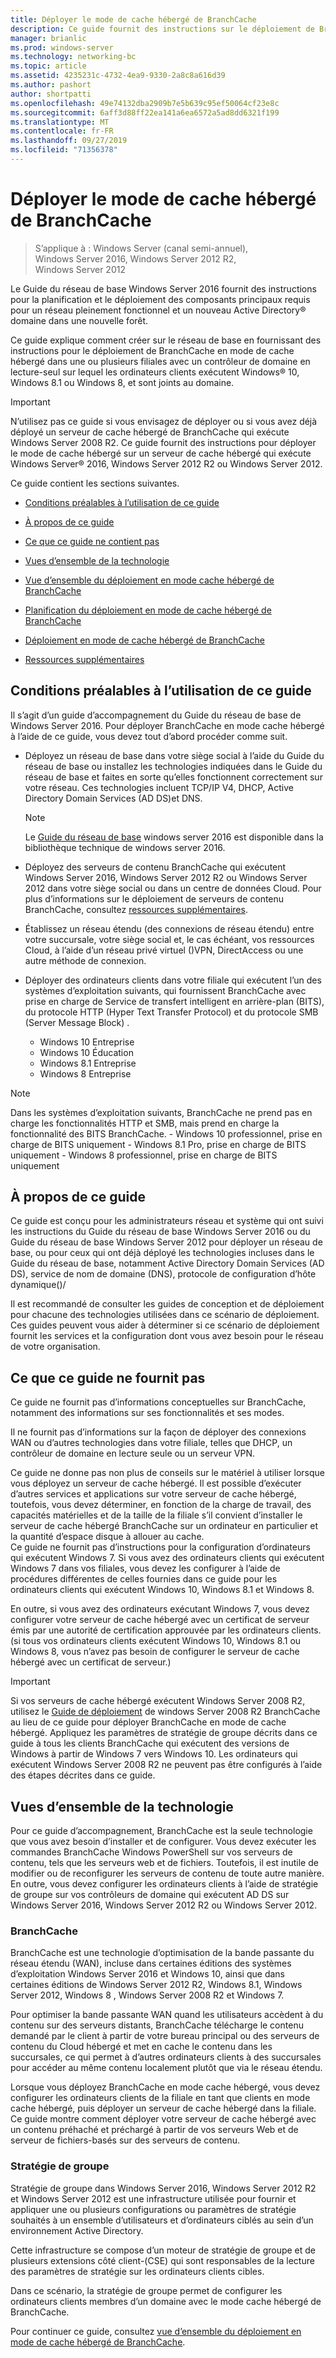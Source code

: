 ```yaml
---
title: Déployer le mode de cache hébergé de BranchCache
description: Ce guide fournit des instructions sur le déploiement de BranchCache en mode de cache hébergé sur les ordinateurs exécutant Windows Server 2016 et Windows 10
manager: brianlic
ms.prod: windows-server
ms.technology: networking-bc
ms.topic: article
ms.assetid: 4235231c-4732-4ea9-9330-2a8c8a616d39
ms.author: pashort
author: shortpatti
ms.openlocfilehash: 49e74132dba2909b7e5b639c95ef50064cf23e8c
ms.sourcegitcommit: 6aff3d88ff22ea141a6ea6572a5ad8dd6321f199
ms.translationtype: MT
ms.contentlocale: fr-FR
ms.lasthandoff: 09/27/2019
ms.locfileid: "71356378"
---
```

# <a name="deploy-branchcache-hosted-cache-mode"></a>Déployer le mode de cache hébergé de BranchCache

>S’applique à : Windows Server (canal semi-annuel), Windows Server 2016, Windows Server 2012 R2, Windows Server 2012

Le Guide du réseau de base Windows Server 2016 fournit des instructions pour la planification et le déploiement des composants principaux requis pour un réseau pleinement fonctionnel et un nouveau Active Directory&reg; domaine dans une nouvelle forêt.

Ce guide explique comment créer sur le réseau de base en fournissant des instructions pour le déploiement de BranchCache en mode de cache hébergé dans une ou plusieurs filiales avec un contrôleur de domaine en lecture\-seul sur lequel les ordinateurs clients exécutent Windows&reg; 10, Windows 8.1 ou Windows 8, et sont joints au domaine.

>[!IMPORTANT]
>N’utilisez pas ce guide si vous envisagez de déployer ou si vous avez déjà déployé un serveur de cache hébergé de BranchCache qui exécute Windows Server 2008 R2. Ce guide fournit des instructions pour déployer le mode de cache hébergé sur un serveur de cache hébergé qui exécute Windows Server&reg; 2016, Windows Server 2012 R2 ou Windows Server 2012.

Ce guide contient les sections suivantes.

- [Conditions préalables à l’utilisation de ce guide](#bkmk_pre)

- [À propos de ce guide](#bkmk_about)

- [Ce que ce guide ne contient pas](#bkmk_not)

- [Vues d’ensemble de la technologie](#bkmk_tech)

- [Vue d’ensemble du déploiement en mode cache hébergé de BranchCache](2-Bc-Hcm-Deploy-Overview.md)

- [Planification du déploiement en mode de cache hébergé de BranchCache](3-Bc-Hcm-Plan.md)

- [Déploiement en mode de cache hébergé de BranchCache](4-Bc-Hcm-Deployment.md)

- [Ressources supplémentaires](11-Bc-Hcm-additional-resources.md)

## <a name="bkmk_pre"></a>Conditions préalables à l’utilisation de ce guide

Il s’agit d’un guide d’accompagnement du Guide du réseau de base de Windows Server 2016. Pour déployer BranchCache en mode cache hébergé à l’aide de ce guide, vous devez tout d’abord procéder comme suit.

- Déployez un réseau de base dans votre siège social à l’aide du Guide du réseau de base ou installez les technologies indiquées dans le Guide du réseau de base et faites en sorte qu’elles fonctionnent correctement sur votre réseau. Ces technologies incluent TCP\/IP V4, DHCP, Active Directory Domain Services \(AD DS\)et DNS.

    > [!NOTE]
    > Le [Guide du réseau de base](https://technet.microsoft.com/windows-server-docs/networking/core-network-guide/core-network-guide) windows server 2016 est disponible dans la bibliothèque technique de windows server 2016.  

- Déployez des serveurs de contenu BranchCache qui exécutent Windows Server 2016, Windows Server 2012 R2 ou Windows Server 2012 dans votre siège social ou dans un centre de données Cloud. Pour plus d’informations sur le déploiement de serveurs de contenu BranchCache, consultez [ressources supplémentaires](11-Bc-Hcm-additional-resources.md).

- Établissez un réseau étendu \(des connexions de réseau étendu\) entre votre succursale, votre siège social et, le cas échéant, vos ressources Cloud, à l’aide d’un réseau privé virtuel \(\)VPN, DirectAccess ou une autre méthode de connexion.

- Déployer des ordinateurs clients dans votre filiale qui exécutent l’un des systèmes d’exploitation suivants, qui fournissent BranchCache avec prise en charge de Service de transfert intelligent en arrière-plan (BITS), du protocole HTTP (Hyper Text Transfer Protocol) et du protocole SMB (Server Message Block) .
    - Windows 10 Entreprise
    - Windows 10 Éducation
    - Windows 8.1 Entreprise
    - Windows 8 Entreprise

> [!NOTE]
> Dans les systèmes d’exploitation suivants, BranchCache ne prend pas en charge les fonctionnalités HTTP et SMB, mais prend en charge la fonctionnalité des BITS BranchCache.
>     - Windows 10 professionnel, prise en charge de BITS uniquement
>     - Windows 8.1 Pro, prise en charge de BITS uniquement
>     - Windows 8 professionnel, prise en charge de BITS uniquement

## <a name="bkmk_about"></a>À propos de ce guide

Ce guide est conçu pour les administrateurs réseau et système qui ont suivi les instructions du Guide du réseau de base Windows Server 2016 ou du Guide du réseau de base Windows Server 2012 pour déployer un réseau de base, ou pour ceux qui ont déjà déployé les technologies incluses dans le Guide du réseau de base, notamment Active Directory Domain Services \(AD DS\), service de nom de domaine \(DNS\), protocole de configuration d’hôte dynamique\(\)\/

Il est recommandé de consulter les guides de conception et de déploiement pour chacune des technologies utilisées dans ce scénario de déploiement. Ces guides peuvent vous aider à déterminer si ce scénario de déploiement fournit les services et la configuration dont vous avez besoin pour le réseau de votre organisation.

## <a name="bkmk_not"></a>Ce que ce guide ne fournit pas

Ce guide ne fournit pas d’informations conceptuelles sur BranchCache, notamment des informations sur ses fonctionnalités et ses modes.  

Il ne fournit pas d’informations sur la façon de déployer des connexions WAN ou d’autres technologies dans votre filiale, telles que DHCP, un contrôleur de domaine en lecture seule ou un serveur VPN.

Ce guide ne donne pas non plus de conseils sur le matériel à utiliser lorsque vous déployez un serveur de cache hébergé. Il est possible d’exécuter d’autres services et applications sur votre serveur de cache hébergé, toutefois, vous devez déterminer, en fonction de la charge de travail, des capacités matérielles et de la taille de la filiale s’il convient d’installer le serveur de cache hébergé BranchCache sur un ordinateur en particulier et la quantité d’espace disque à allouer au cache.  
Ce guide ne fournit pas d’instructions pour la configuration d’ordinateurs qui exécutent Windows 7. Si vous avez des ordinateurs clients qui exécutent Windows 7 dans vos filiales, vous devez les configurer à l’aide de procédures différentes de celles fournies dans ce guide pour les ordinateurs clients qui exécutent Windows 10, Windows 8.1 et Windows 8.
  
En outre, si vous avez des ordinateurs exécutant Windows 7, vous devez configurer votre serveur de cache hébergé avec un certificat de serveur émis par une autorité de certification approuvée par les ordinateurs clients. \(si tous vos ordinateurs clients exécutent Windows 10, Windows 8.1 ou Windows 8, vous n’avez pas besoin de configurer le serveur de cache hébergé avec un certificat de serveur.\) 
> [!IMPORTANT]
> Si vos serveurs de cache hébergé exécutent Windows Server 2008 R2, utilisez le [Guide de déploiement](https://technet.microsoft.com/library/ee649232(v=ws.10).aspx) de windows Server 2008 R2 BranchCache au lieu de ce guide pour déployer BranchCache en mode de cache hébergé. Appliquez les paramètres de stratégie de groupe décrits dans ce guide à tous les clients BranchCache qui exécutent des versions de Windows à partir de Windows 7 vers Windows 10. Les ordinateurs qui exécutent Windows Server 2008 R2 ne peuvent pas être configurés à l’aide des étapes décrites dans ce guide.

## <a name="bkmk_tech"></a>Vues d’ensemble de la technologie

Pour ce guide d’accompagnement, BranchCache est la seule technologie que vous avez besoin d’installer et de configurer. Vous devez exécuter les commandes BranchCache Windows PowerShell sur vos serveurs de contenu, tels que les serveurs web et de fichiers. Toutefois, il est inutile de modifier ou de reconfigurer les serveurs de contenu de toute autre manière. En outre, vous devez configurer les ordinateurs clients à l’aide de stratégie de groupe sur vos contrôleurs de domaine qui exécutent AD DS sur Windows Server 2016, Windows Server 2012 R2 ou Windows Server 2012.

### <a name="branchcache"></a>BranchCache

BranchCache est une technologie d’optimisation de la bande passante du réseau étendu (WAN), incluse dans certaines éditions des systèmes d’exploitation Windows Server 2016 et Windows 10, ainsi que dans certaines éditions de Windows Server 2012 R2, Windows 8.1, Windows Server 2012, Windows 8 , Windows Server 2008 R2 et Windows 7.

Pour optimiser la bande passante WAN quand les utilisateurs accèdent à du contenu sur des serveurs distants, BranchCache télécharge le contenu demandé par le client à partir de votre bureau principal ou des serveurs de contenu du Cloud hébergé et met en cache le contenu dans les succursales, ce qui permet à d’autres ordinateurs clients à des succursales pour accéder au même contenu localement plutôt que via le réseau étendu.

Lorsque vous déployez BranchCache en mode cache hébergé, vous devez configurer les ordinateurs clients de la filiale en tant que clients en mode cache hébergé, puis déployer un serveur de cache hébergé dans la filiale. Ce guide montre comment déployer votre serveur de cache hébergé avec un contenu préhaché et préchargé à partir de vos serveurs Web et de serveur de fichiers\-basés sur des serveurs de contenu.

### <a name="group-policy"></a>Stratégie de groupe

Stratégie de groupe dans Windows Server 2016, Windows Server 2012 R2 et Windows Server 2012 est une infrastructure utilisée pour fournir et appliquer une ou plusieurs configurations ou paramètres de stratégie souhaités à un ensemble d’utilisateurs et d’ordinateurs ciblés au sein d’un environnement Active Directory. 

Cette infrastructure se compose d’un moteur de stratégie de groupe et de plusieurs extensions côté client\-\(CSE\) qui sont responsables de la lecture des paramètres de stratégie sur les ordinateurs clients cibles.

Dans ce scénario, la stratégie de groupe permet de configurer les ordinateurs clients membres d’un domaine avec le mode cache hébergé de BranchCache.

Pour continuer ce guide, consultez [vue d’ensemble du déploiement en mode de cache hébergé de BranchCache](2-Bc-Hcm-Deploy-Overview.md).
